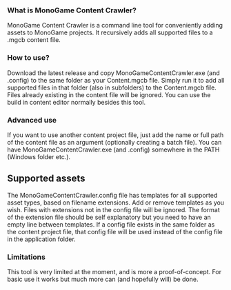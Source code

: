 ### What is MonoGame Content Crawler?
MonoGame Content Crawler is a command line tool for conveniently adding assets to MonoGame projects. It recursively adds all supported files to a .mgcb content file.

### How to use?
Download the latest release and copy MonoGameContentCrawler.exe (and .config) to the same folder as your Content.mgcb file. Simply run it to add all supported files in that folder (also in subfolders) to the Content.mgcb file. Files already existing in the content file will be ignored. You can use the build in content editor normally besides this tool.

### Advanced use
If you want to use another content project file, just add the name or full path of the content file as an argument (optionally creating a batch file). You can have MonoGameContentCrawler.exe (and .config) somewhere in the PATH (Windows folder etc.).

## Supported assets
The MonoGameContentCrawler.config file has templates for all supported asset types, based on filename extensions. Add or remove templates as you wish. Files with extensions not in the config file will be ignored. The format of the extension file should be self explanatory but you need to have an empty line between templates. If a config file exists in the same folder as the content project file, that config file will be used instead of the config file in the application folder.

### Limitations
This tool is very limited at the moment, and is more a proof-of-concept. For basic use it works but much more can (and hopefully will) be done.

